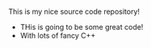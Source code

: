 This is my nice source code repository!

* THis is going to be some great code!
* With lots of fancy C++

